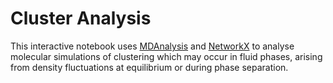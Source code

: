 # Cluster Analysis

This interactive notebook uses [MDAnalysis](https://www.mdanalysis.org/) and [NetworkX](https://networkx.org/) to analyse molecular simulations of clustering which may occur in fluid phases, arising from density fluctuations at equilibrium or during phase separation.

